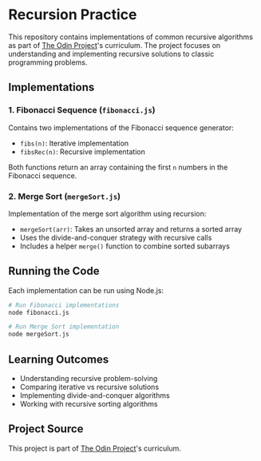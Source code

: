 # Recursion Practice

This repository contains implementations of common recursive algorithms as part of [The Odin Project](https://www.theodinproject.com)'s curriculum. The project focuses on understanding and implementing recursive solutions to classic programming problems.

## Implementations

### 1. Fibonacci Sequence (`fibonacci.js`)
Contains two implementations of the Fibonacci sequence generator:
- `fibs(n)`: Iterative implementation
- `fibsRec(n)`: Recursive implementation

Both functions return an array containing the first `n` numbers in the Fibonacci sequence.

### 2. Merge Sort (`mergeSort.js`)
Implementation of the merge sort algorithm using recursion:
- `mergeSort(arr)`: Takes an unsorted array and returns a sorted array
- Uses the divide-and-conquer strategy with recursive calls
- Includes a helper `merge()` function to combine sorted subarrays

## Running the Code

Each implementation can be run using Node.js:

```bash
# Run Fibonacci implementations
node fibonacci.js

# Run Merge Sort implementation
node mergeSort.js
```

## Learning Outcomes
- Understanding recursive problem-solving
- Comparing iterative vs recursive solutions
- Implementing divide-and-conquer algorithms
- Working with recursive sorting algorithms

## Project Source
This project is part of [The Odin Project](https://www.theodinproject.com)'s curriculum.